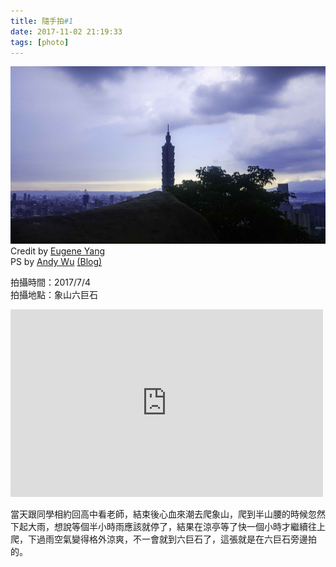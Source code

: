 ```yaml
---
title: 隨手拍#1
date: 2017-11-02 21:19:33
tags: [photo]
---
```


![](/image/20170704_144828.jpg)
Credit by [Eugene Yang](https://eugene87222.github.io/)  
PS by [Andy Wu](https://www.facebook.com/andy.wu.391420) [(Blog)](https://lifeneedsphotography.github.io/)

拍攝時間：2017/7/4  
拍攝地點：象山六巨石

<iframe src="https://www.google.com/maps/embed?pb=!1m18!1m12!1m3!1d4164.3040289170285!2d121.57486873827403!3d25.02667472283293!2m3!1f0!2f0!3f0!3m2!1i1024!2i768!4f13.1!3m3!1m2!1s0x0%3A0x711d1ca1abf26dcc!2z6LGh5bGx5pSd5b2x5bmz5Y-w!5e0!3m2!1szh-TW!2stw!4v1509629953340" width="500" height="300" frameborder="0" style="border:0" allowfullscreen></iframe>

當天跟同學相約回高中看老師，結束後心血來潮去爬象山，爬到半山腰的時候忽然下起大雨，想說等個半小時雨應該就停了，結果在涼亭等了快一個小時才繼續往上爬，下過雨空氣變得格外涼爽，不一會就到六巨石了，這張就是在六巨石旁邊拍的。